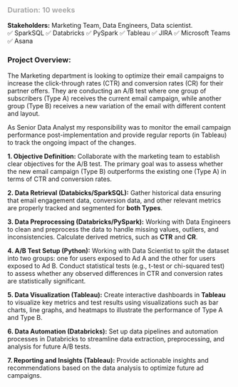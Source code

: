 ### <font style="color : darkgrey">Duration: 10 weeks</font> <br>
**Stakeholders:** Marketing Team, Data Engineers, Data scientist. <br>
✅ SparkSQL  ✅ Databricks ✅ PySpark  ✅ Tableau  ✅ JIRA  ✅ Microsoft Teams  ✅ Asana


  
### **Project Overview**:
  The Marketing department is looking to optimize their email campaigns to increase the click-through rates (CTR) and conversion rates (CR) for their partner offers. 
  They are conducting an A/B test where one group of subscribers (Type A) receives the current email campaign, while another group (Type B) receives a new variation 
  of the email with different content and layout.
  
  As Senior Data Analyst my responsibility was to monitor the email campaign performance post-implementation and provide regular reports (in Tableau) to track the ongoing impact of the changes.

**1. Objective Definition:** 
Collaborate with the marketing team to establish clear objectives for the A/B test. The primary goal was to assess whether the new email campaign (Type B) 
outperforms the existing one (Type A) in terms of CTR and conversion rates.

**2. Data Retrieval (Databicks/SparkSQL):** Gather historical data ensuring that email engagement data, conversion data, and other relevant metrics are properly tracked and segmented for **both Types**.

**3. Data Preprocessing (Databricks/PySpark):** Working with Data Engineers to clean and preprocess the data to handle missing values, outliers, and inconsistencies.
Calculate derived metrics, such as **CTR** and **CR**.

**4. A/B Test Setup (Python):** Working with Data Scientist to split the dataset into two groups: one for users exposed to Ad A and the other for users exposed to Ad B. Conduct statistical tests (e.g., t-test or chi-squared test) 
to assess whether any observed differences in CTR and conversion rates are statistically significant.

**5. Data Visualization (Tableau):** Create interactive dashboards in **Tableau** to visualize key metrics and test results using visualizations such as bar charts, line graphs, and heatmaps to illustrate 
the performance of Type A and Type B.

**6. Data Automation (Databricks):** Set up data pipelines and automation processes in Databricks to streamline data extraction, preprocessing, and analysis for future A/B tests.

**7. Reporting and Insights (Tableau):** Provide actionable insights and recommendations based on the data analysis to optimize future ad campaigns.












    
